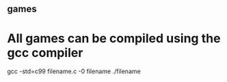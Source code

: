## games

# All games can be compiled using the gcc compiler

gcc -std=c99 filename.c -0 filename
./filename
